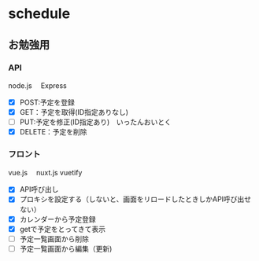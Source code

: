 # schedule
## お勉強用

### API
node.js
　Express
- [x] POST:予定を登録　　
- [x] GET：予定を取得(ID指定ありなし)　
- [ ] PUT:予定を修正(ID指定あり)　いったんおいとく
- [x] DELETE：予定を削除　

### フロント
vue.js　
 nuxt.js
vuetify
- [x] API呼び出し　
- [x] プロキシを設定する（しないと、画面をリロードしたときしかAPI呼び出せない）
- [x] カレンダーから予定登録　
- [x] getで予定をとってきて表示 
- [ ] 予定一覧画面から削除
- [ ] 予定一覧画面から編集（更新)
